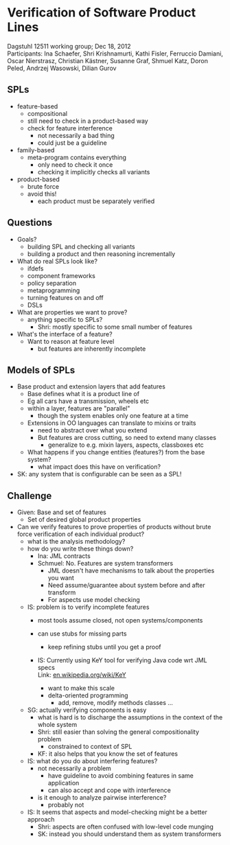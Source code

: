 # Verification of Software Product Lines  
  
Dagstuhl 12511 working group; Dec 18, 2012  
Participants: Ina Schaefer, Shri Krishnamurti, Kathi Fisler, Ferruccio Damiani, Oscar Nierstrasz, Christian Kästner, Susanne Graf, Shmuel Katz, Doron Peled, Andrzej Wasowski, Dilian Gurov  
  
## SPLs  
  
* feature-based  
    * compositional  
    * still need to check in a product-based way  
    * check for feature interference  
        * not necessarily a bad thing  
        * could just be a guideline  
* family-based  
    * meta-program contains everything  
        * only need to check it once  
        * checking it implicitly checks all variants  
* product-based  
    * brute force  
    * avoid this!  
        * each product must be separately verified  
  
## Questions  
  
* Goals?  
    * building SPL and checking all variants  
    * building a product and then reasoning incrementally  
* What do real SPLs look like?  
    * ifdefs  
    * component frameworks  
    * policy separation  
    * metaprogramming  
    * turning features on and off  
    * DSLs  
* What are properties we want to prove?  
    * anything specific to SPLs?  
        * Shri: mostly specific to some small number of features  
* What's the interface of a feature?  
    * Want to reason at feature level  
        * but features are inherently incomplete  
  
## Models of SPLs  
  
* Base product and extension layers that add features  
    * Base defines what it is a product line of  
    * Eg all cars have a transmission, wheels etc  
    * within a layer, features are "parallel"  
        * though the system enables only one feature at a time  
    * Extensions in OO languages can translate to mixins or traits  
        * need to abstract over what you extend  
        * But features are cross cutting, so need to extend many classes  
            * generalize to e.g. mixin layers, aspects, classboxes etc  
    * What happens if you change entities (features?) from the base system?  
        * what impact does this have on verification?  
* SK: any system that is configurable can be seen as a SPL!  
  
## Challenge  
  
* Given: Base and set of features  
    * Set of desired global product properties  
* Can we verify features to prove properties of products without brute force verification of each individual product?  
    * what is the analysis methodology?  
    * how do you write these things down?  
        * Ina: JML contracts  
        * Schmuel: No. Features are system transformers  
            * JML doesn't have mechanisms to talk about the properties you want  
            * Need assume/guarantee about system before and after transform  
            * For aspects use model checking  
    * IS: problem is to verify incomplete features  
        * most tools assume closed, not open systems/components  
        * can use stubs for missing parts  
            * keep refining stubs until you get a proof  
        * IS: Currently using KeY tool for verifying Java code wrt JML specs  
            Link: [en.wikipedia.org/wiki/KeY][1]  
  
            * want to make this scale  
            * delta-oriented programming  
                * add, remove, modify methods classes ...  
    * SG: actually verifying components is easy  
        * what is hard is to discharge the assumptions in the context of the whole system  
        * Shri: still easier than solving the general compositionality problem  
            * constrained to context of SPL  
        * KF: it also helps that you know the set of features  
    * IS: what do you do about interfering features?  
        * not necessarily a problem  
            * have guideline to avoid combining features in same application  
            * can also accept and cope with interference  
        * is it enough to analyze pairwise interference?  
            * probably not  
    * IS: It seems that aspects and model-checking might be a better approach  
        * Shri: aspects are often confused with low-level code munging  
        * SK: instead you should understand them as system transformers  
  
[1]: http://en.wikipedia.org/wiki/KeY  
